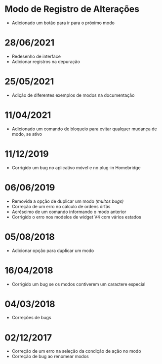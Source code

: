 # Modo de Registro de Alterações

- Adicionado um botão para ir para o próximo modo

# 28/06/2021

- Redesenho de interface
- Adicionar registros na depuração

# 25/05/2021

- Adição de diferentes exemplos de modos na documentação

# 11/04/2021

- Adicionado um comando de bloqueio para evitar qualquer mudança de modo, se ativo

# 11/12/2019

- Corrigido um bug no aplicativo móvel e no plug-in Homebridge

# 06/06/2019

- Removida a opção de duplicar um modo *(muitos bugs)*
- Correção de um erro no cálculo de ordens órfãs
- Acréscimo de um comando informando o modo anterior
- Corrigido o erro nos modelos de widget V4 com vários estados

# 05/08/2018

- Adicionar opção para duplicar um modo

# 16/04/2018

- Corrigido um bug se os modos contiverem um caractere especial

# 04/03/2018

- Correções de bugs

# 02/12/2017

- Correção de um erro na seleção da condição de ação no modo
- Correção de bug ao renomear modos
